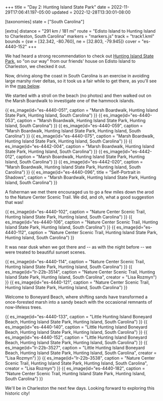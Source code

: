 +++
title = "Day 2: Hunting Island State Park"
date = 2022-11-29T17:06:41.197-05:00
updated = 2022-12-28T13:30:01-08:00

[taxonomies]
state = ["South Carolina"]

[extra]
distance = "291 km / 181 mi"
route = "Edisto Island to Hunting Island to Charleston, South Carolina"
markers = "markers.js"
track = "track1.kml"
bounds = {sw = [32.342, -80.760], ne = [32.803, -79.945]}
cover = "es-4440-152"
+++

We had heard a strong recommendation to check out [Hunting Island State Park](https://southcarolinaparks.com/hunting-island), so "on our way" from our friends' house on Edisto Island to Charleston, we checked it out.

<!-- more -->

Now, driving along the coast in South Carolina is an exercise in avoiding large marshy river deltas, so it took us a fair while to get there, as you'll see in the <a href="#map">map below</a>.

We started with a stroll on the beach (no photos) and then walked out on the Marsh Boardwalk to investigate one of the hammock islands.

{{ es_image(id="es-4440-051", caption = "Marsh Boardwalk, Hunting Island State Park, Hunting Island, South Carolina") }}
{{ es_image(id="es-4440-053", caption = "Marsh Boardwalk, Hunting Island State Park, Hunting Island, South Carolina") }}
{{ es_image(id="es-4440-059", caption = "Marsh Boardwalk, Hunting Island State Park, Hunting Island, South Carolina") }}
{{ es_image(id="es-4440-075", caption = "Marsh Boardwalk, Hunting Island State Park, Hunting Island, South Carolina") }}
{{ es_image(id="es-4442-004", caption = "Marsh Boardwalk, Hunting Island State Park, Hunting Island, South Carolina") }}
{{ es_image(id="es-4442-012", caption = "Marsh Boardwalk, Hunting Island State Park, Hunting Island, South Carolina") }}
{{ es_image(id="es-4442-020", caption = "Marsh Boardwalk, Hunting Island State Park, Hunting Island, South Carolina") }}
{{ es_image(id="es-4440-096", title = "Self-Portrait in Shadows", caption = "Marsh Boardwalk, Hunting Island State Park, Hunting Island, South Carolina") }}

A fisherman we met there encouraged us to go a few miles down the arod to the Nature Center Scenic Trail. We did, and oh, what a good suggestion that was!

{{ es_image(id="es-4440-102", caption = "Nature Center Scenic Trail, Hunting Island State Park, Hunting Island, South Carolina") }}
{{ es_image(id="es-4440-106", caption = "Nature Center Scenic Trail, Hunting Island State Park, Hunting Island, South Carolina") }}
{{ es_image(id="es-4440-112", caption = "Nature Center Scenic Trail, Hunting Island State Park, Hunting Island, South Carolina") }}

It was near dusk when we got there and -- as with the night before -- we were treated to beautiful sunset scenes.

{{ es_image(id="es-4440-114", caption = "Nature Center Scenic Trail, Hunting Island State Park, Hunting Island, South Carolina") }}
{{ es_image(id="lr-22b-3514", caption = "Nature Center Scenic Trail, Hunting Island State Park, Hunting Island, South Carolina", creator = "Lisa Rozmyn") }}
{{ es_image(id="es-4440-121", caption = "Nature Center Scenic Trail, Hunting Island State Park, Hunting Island, South Carolina") }}

Welcome to Boneyard Beach, where shifting sands have transformed a once-forested marsh into a sandy beach with the occasional remnants of now-lifeless trees.

{{ es_image(id="es-4440-133", caption = "Little Hunting Island Boneyard Beach, Hunting Island State Park, Hunting Island, South Carolina") }}
{{ es_image(id="es-4440-140", caption = "Little Hunting Island Boneyard Beach, Hunting Island State Park, Hunting Island, South Carolina") }}
{{ es_image(id="es-4440-152", caption = "Little Hunting Island Boneyard Beach, Hunting Island State Park, Hunting Island, South Carolina") }}
{{ es_image(id="lr-22b-3527", caption = "Little Hunting Island Boneyard Beach, Hunting Island State Park, Hunting Island, South Carolina", creator = "Lisa Rozmyn") }}
{{ es_image(id="lr-22b-3538", caption = "Nature Center Scenic Trail, Hunting Island State Park, Hunting Island, South Carolina", creator = "Lisa Rozmyn") }}
{{ es_image(id="es-4440-182", caption = "Nature Center Scenic Trail, Hunting Island State Park, Hunting Island, South Carolina") }}

We'll be in Charleston the next few days. Looking forward to exploring this historic city!
